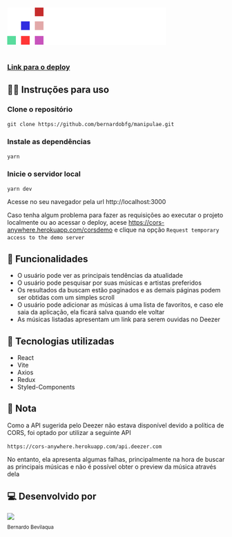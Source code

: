 ![letmeask](https://github.com/bernardobfg/manipulae/blob/main/src/assets/logo.svg)
#
### <a href="https://bernardobfg-music.vercel.app/">Link para o deploy </a>

## 👨‍💻 Instruções para uso
### Clone o repositório

```
git clone https://github.com/bernardobfg/manipulae.git
```

### Instale as dependências
```
yarn
```

### Inicie o servidor local
```
yarn dev
```
Acesse no seu navegador pela url http://localhost:3000

Caso tenha algum problema para fazer as requisições ao executar o projeto localmente ou ao acessar o deploy, 
acese https://cors-anywhere.herokuapp.com/corsdemo e clique na opção
```Request temporary access to the demo server```

## 🔨 Funcionalidades
- O usuário pode ver as principais tendências da atualidade
- O usuário pode pesquisar por suas músicas e artistas preferidos
- Os resultados da buscam estão paginados e as demais páginas podem ser obtidas com um simples scroll
- O usuário pode adicionar as músicas á uma lista de favoritos, e caso ele saia da aplicação, ela ficará salva quando ele voltar
- As músicas listadas apresentam um link para serem ouvidas no Deezer

## 🚀 Tecnologias utilizadas
- React
- Vite
- Axios
- Redux
- Styled-Components

## 📝 Nota 
Como a API sugerida pelo Deezer não estava disponível devido a política de CORS, foi optado por utilizar a seguinte API

```https://cors-anywhere.herokuapp.com/api.deezer.com```

No entanto, ela apresenta algumas falhas, principalmente na hora de buscar as principais músicas e não é possível obter o preview da música através dela

## 💻 Desenvolvido por
<img src="https://github.com/bernardobfg.png" width=80><br><sub>Bernardo Bevilaqua</sub>
